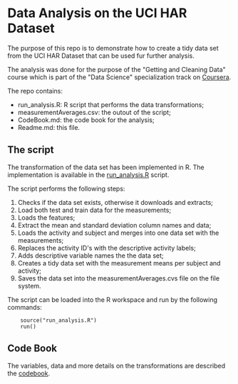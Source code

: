 Data Analysis on the UCI HAR Dataset
====================================

The purpose of this repo is to demonstrate how to create a tidy data set from the UCI HAR Dataset that can be used fur further analysis.

The analysis was done for the purpose of the "Getting and Cleaning Data" course which is part of the "Data Science" specialization track on [Coursera](http://www.coursera.org).

The repo contains:
* run_analysis.R: R script that performs the data transformations;
* measurementAverages.csv: the outout of the script;
* CodeBook.md: the code book for the analysis;
* Readme.md: this file.

## The script
The transformation of the data set has been implemented in R. The implementation is available in the [run_analysis.R](./run_analysis.R) script. 

The script performs the following steps:

1. Checks if the data set exists, otherwise it downloads and extracts;
3. Load both test and train data for the measurements;
4. Loads the features;
5. Extract the mean and standard deviation column names and data;
6. Loads the activity and subject and merges into one data set with the measurements;
7. Replaces the activity ID's with the descriptive activity labels;
8. Adds descriptive variable names the the data set;
10. Creates a tidy data set with the measurement means per subject and activity;
11. Saves the data set into the measurementAverages.cvs file on the file system.

The script can be loaded into the R workspace and run by the following commands:

```` 
    source("run_analysis.R")
    run()
````


## Code Book
The variables, data and more details on the transformations are described the [codebook](./CodeBook.md).
